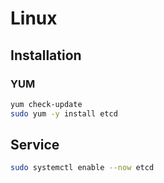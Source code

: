 # Linux

## Installation

### YUM

```sh
yum check-update
sudo yum -y install etcd
```

## Service

```sh
sudo systemctl enable --now etcd
```
